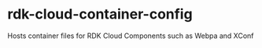 # rdk-cloud-container-config
Hosts container files for RDK Cloud Components such as Webpa and XConf
